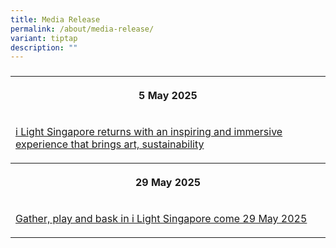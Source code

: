 ```yaml
---
title: Media Release
permalink: /about/media-release/
variant: tiptap
description: ""
---
```

<h3></h3>
<table style="minWidth: 75px">
<colgroup>
<col>
<col>
<col>
</colgroup>
<tbody>
<tr>
<th rowspan="1" colspan="3">
<p>5 May 2025</p>
</th>
</tr>
<tr>
<td rowspan="1" colspan="3">
<p><a href="/files/Media_Release__i_Light_Singapore_returns_with_an_inspiring_and_immersive_experience_that_brings_art_sustainability_and_people_together.pdf" rel="noopener nofollow" target="_blank">i Light Singapore returns with an inspiring and immersive experience that brings art, sustainability</a>
</p>
</td>
</tr>
<tr>
<th rowspan="1" colspan="3">
<p>29 May 2025</p>
</th>
</tr>
<tr>
<td rowspan="1" colspan="3">
<p><a href="/files/Media_Release_2__Gather__play_and_bask_in_i_Light_Singapore_come_29_May_2025.pdf" rel="noopener nofollow" target="_blank">Gather, play and bask in i Light Singapore come 29 May 2025</a>
</p>
</td>
</tr>
</tbody>
</table>
<p></p>
<p></p>